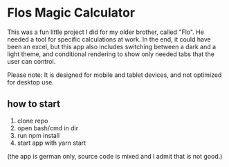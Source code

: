 # Flos Magic Calculator
This was a fun little project I did for my older brother, called "Flo". He needed a tool for specific calculations at work. In the end, it could have been an excel, but this app also includes switching between a dark and a light theme, and conditional rendering to show only needed tabs that the user can control. 

Please note: It is designed for mobile and tablet devices, and not optimized for desktop use.

## how to start
1. clone repo
2. open bash/cmd in dir
3. run npm install
4. start app with yarn start

(the app is german only, source code is mixed and I admit that is not good.)